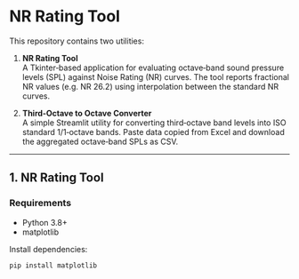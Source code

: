# NR Rating Tool

This repository contains two utilities:

1. **NR Rating Tool**  
   A Tkinter‑based application for evaluating octave‑band sound pressure levels (SPL) against Noise Rating (NR) curves. The tool reports fractional NR values (e.g. NR 26.2) using interpolation between the standard NR curves.

2. **Third‑Octave to Octave Converter**  
   A simple Streamlit utility for converting third‑octave band levels into ISO standard 1/1‑octave bands. Paste data copied from Excel and download the aggregated octave‑band SPLs as CSV.

---

## 1. NR Rating Tool

### Requirements

- Python 3.8+
- matplotlib

Install dependencies:

```bash
pip install matplotlib
